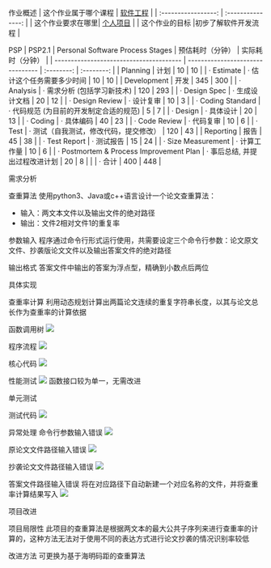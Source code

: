 作业概述
| 这个作业属于哪个课程 | [软件工程](https://edu.cnblogs.com/campus/gdgy/CSGrade21-34) |
| :-----------------: | :---------------: |
| 这个作业要求在哪里| [个人项目](https://edu.cnblogs.com/campus/gdgy/CSGrade21-34/homework/13023) |
| 这个作业的目标 |初步了解软件开发流程  |


PSP
| PSP2.1                                  | Personal Software Process Stages | 预估耗时（分钟） | 实际耗时（分钟） |
| --------------------------------------- | -------------------------------- | :--------: | :--------: |
| Planning                                | 计划                               | 10       | 10       |
| · Estimate                              | · 估计这个任务需要多少时间                   | 10       | 10       |
| Development                             | 开发                               | 345      | 300      |
| · Analysis                              | · 需求分析 (包括学习新技术)                 | 120      | 293      |
| · Design Spec                           | · 生成设计文档                         | 20       | 12       |
| · Design Review                         | · 设计复审                           | 10       | 3        |
| · Coding Standard                       | · 代码规范 (为目前的开发制定合适的规范)           | 5        | 7        |
| · Design                                | · 具体设计                           | 20       | 13       |
| · Coding                                | · 具体编码                           | 40       | 23       |
| · Code Review                           | · 代码复审                           | 10       | 6        |
| · Test                                  | · 测试（自我测试，修改代码，提交修改）             | 120      | 43       |
| Reporting                               | 报告                               | 45       | 38       |
| · Test Report                           | · 测试报告                           | 15       | 24       |
| · Size Measurement                      | · 计算工作量                          | 10       | 6        |
| · Postmortem & Process Improvement Plan | · 事后总结, 并提出过程改进计划                | 20       | 8        |
|                                         | · 合计                             | 400      | 448      |

需求分析

查重算法
使用python3、Java或c++语言设计一个论文查重算法：

 - 输入：两文本文件以及输出文件的绝对路径
 - 输出：文件2相对文件1的重复率

参数输入
程序通过命令行形式运行使用，共需要设定三个命令行参数：论文原文文件、抄袭版论文文件以及输出答案文件的绝对路径

输出格式
答案文件中输出的答案为浮点型，精确到小数点后两位


具体实现

查重率计算
利用动态规划计算出两篇论文连续的重复字符串长度，以其与论文总长作为查重率的计算依据

函数调用树
![](https://img2023.cnblogs.com/blog/3270551/202309/3270551-20230916230109117-2115768099.png)

程序流程
![](https://img2023.cnblogs.com/blog/3270551/202309/3270551-20230916225719640-1849542213.jpg)

核心代码
![](https://img2023.cnblogs.com/blog/3270551/202309/3270551-20230916225220023-1572829769.png)


性能测试
![](https://img2023.cnblogs.com/blog/3270551/202309/3270551-20230916230607726-70264720.png)
函数接口较为单一，无需改进


单元测试

测试代码
![](https://img2023.cnblogs.com/blog/3270551/202309/3270551-20230916234522872-1377922305.png)


异常处理
命令行参数输入错误
![](https://img2023.cnblogs.com/blog/3270551/202309/3270551-20230916234714406-1616141564.png)

原论文文件路径输入错误
![](https://img2023.cnblogs.com/blog/3270551/202309/3270551-20230916234913399-877830673.png)

抄袭论文文件路径输入错误
![](https://img2023.cnblogs.com/blog/3270551/202309/3270551-20230916235056855-1278107257.png)

答案文件路径输入错误
将在对应路径下自动新建一个对应名称的文件，并将查重率计算结果写入
![](https://img2023.cnblogs.com/blog/3270551/202309/3270551-20230916235535480-173490214.png)


项目改进

项目局限性
此项目的查重算法是根据两文本的最大公共子序列来进行查重率的计算的，这种方法无法对于使用不同的表达方式进行论文抄袭的情况识别率较低

改进方法
可更换为基于海明码距的查重算法
